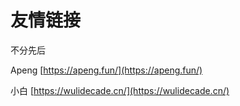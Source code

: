 # 友情链接

不分先后

Apeng [https://apeng.fun/](https://apeng.fun/)

小白 [https://wulidecade.cn/](https://wulidecade.cn/)
